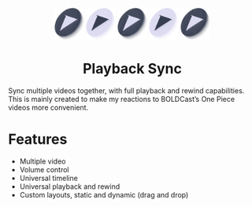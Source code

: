 <p align="center">
  <img src="./public/img/logo/dark.png" width="60" />
  <img src="./public/img/logo/light.png" width="60" />
  <img src="./public/img/logo/dark.png" width="60" />
  <img src="./public/img/logo/light.png" width="60" />
  <img src="./public/img/logo/dark.png" width="60" />
</p>
<h1 align="center">Playback Sync</h1>

Sync multiple videos together, with full playback and rewind capabilities.
This is mainly created to make my reactions to BOLDCast’s One Piece videos more convenient.

# Features

- Multiple video
- Volume control
- Universal timeline
- Universal playback and rewind
- Custom layouts, static and dynamic (drag and drop)